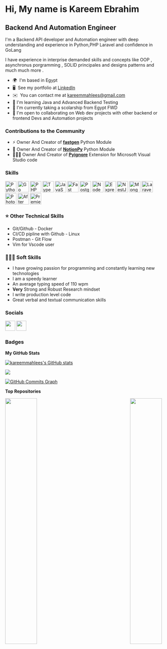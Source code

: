 # Hi, My name is Kareem Ebrahim

## Backend And Automation Engineer

I'm a Backend API developer and Automation engineer with deep understanding and experience in Python,PHP Laravel and confidence in GoLang

I have experience in interprise demanded skills and concepts like OOP , asynchronus porgramming , SOLID principales and designs patterns and much much more .

- 🌍  I'm based in Egypt
- 🖥️  See my portfolio at [LinkedIn](http://www.linkedin.com/in/kareem-mahlees-a82375234/)
- ✉️  You can contact me at [kareemmahlees@gmail.com](mailto:kareemmahlees@gmail.com)
- 🧠 I'm learning Java and Advanced Backend Testing
- 📜 I'm currently taking a scolarship from Egypt FWD
- 🤝 I'm open to collaborating on Web dev projects with other backend or frontend Devs and Automation projects

### Contributions to the Community

- ⚡ Owner And Creator of [**fastgen**](https://pypi.org/project/fastgen/) Python Module
- 💫 Owner And Creator of [**NotionPy**](https://pypi.org/project/auto-py-notion/) Python Module
- 👨🏻‍💻 Owner And Creator of [**Pyignore**](https://marketplace.visualstudio.com/items?itemName=KareemEbrahim.pyignore) Extension for Microsoft Visual Studio code

### Skills

<p align="left">
<a href="https://www.python.org/" target="_blank" rel="noreferrer"><img src="https://raw.githubusercontent.com/danielcranney/readme-generator/main/public/icons/skills/python-colored.svg" width="36" height="36" alt="Python" /></a>
<a href="https://go.dev/doc/" target="_blank" rel="noreferrer"><img src="https://raw.githubusercontent.com/danielcranney/readme-generator/main/public/icons/skills/go-colored.svg" width="36" height="36" alt="Go" /></a>
<a href="https://www.php.net/" target="_blank" rel="noreferrer"><img src="https://raw.githubusercontent.com/danielcranney/readme-generator/main/public/icons/skills/php-colored.svg" width="36" height="36" alt="PHP" /></a>
<a href="https://www.typescriptlang.org/" target="_blank" rel="noreferrer"><img src="https://raw.githubusercontent.com/danielcranney/readme-generator/main/public/icons/skills/typescript-colored.svg" width="36" height="36" alt="TypeScript" /></a>
<a href="https://developer.mozilla.org/en-US/docs/Web/JavaScript" target="_blank" rel="noreferrer"><img src="https://raw.githubusercontent.com/danielcranney/readme-generator/main/public/icons/skills/javascript-colored.svg" width="36" height="36" alt="JavaScript" /></a>
<a href="https://fastapi.tiangolo.com/" target="_blank" rel="noreferrer"><img src="https://raw.githubusercontent.com/danielcranney/readme-generator/main/public/icons/skills/fastapi-colored.svg" width="36" height="36" alt="Fast API" /></a>
<a href="https://www.postgresql.org/" target="_blank" rel="noreferrer"><img src="https://raw.githubusercontent.com/danielcranney/readme-generator/main/public/icons/skills/postgresql-colored.svg" width="36" height="36" alt="PostgreSQL" /></a>
<a href="https://nodejs.org/en/" target="_blank" rel="noreferrer"><img src="https://raw.githubusercontent.com/danielcranney/readme-generator/main/public/icons/skills/nodejs-colored.svg" width="36" height="36" alt="NodeJS" /></a>
<a href="https://expressjs.com/" target="_blank" rel="noreferrer"><img src="https://raw.githubusercontent.com/danielcranney/readme-generator/main/public/icons/skills/express-colored-dark.svg" width="36" height="36" alt="Express" /></a>
<a href="https://docs.nestjs.com/" target="_blank" rel="noreferrer"><img src="https://raw.githubusercontent.com/danielcranney/readme-generator/main/public/icons/skills/nestjs-colored.svg" width="36" height="36" alt="NestJS" /></a>
<a href="https://www.mongodb.com/" target="_blank" rel="noreferrer"><img src="https://raw.githubusercontent.com/danielcranney/readme-generator/main/public/icons/skills/mongodb-colored.svg" width="36" height="36" alt="MongoDB" /></a>
<a href="https://laravel.com/" target="_blank" rel="noreferrer"><img src="https://raw.githubusercontent.com/danielcranney/readme-generator/main/public/icons/skills/laravel-colored.svg" width="36" height="36" alt="Laravel" /></a>
<a href="https://www.adobe.com/uk/products/photoshop.html" target="_blank" rel="noreferrer"><img src="https://raw.githubusercontent.com/danielcranney/readme-generator/main/public/icons/skills/photoshop-colored-dark.svg" width="36" height="36" alt="Photoshop" /></a>
<a href="https://www.adobe.com/uk/products/aftereffects.html" target="_blank" rel="noreferrer"><img src="https://raw.githubusercontent.com/danielcranney/readme-generator/main/public/icons/skills/aftereffects-colored-dark.svg" width="36" height="36" alt="After Effects" /></a>
<a href="https://www.adobe.com/uk/products/premiere.html" target="_blank" rel="noreferrer"><img src="https://raw.githubusercontent.com/danielcranney/readme-generator/main/public/icons/skills/premierepro-colored-dark.svg" width="36" height="36" alt="Premiere Pro" /></a>
</p>

<!-- ### Python Specific Skills

- **Backend Stack** :
  - FastAPI
  * Postgresql
  * SQLmodel
  * Alembic
  * Pytest
  * Authlib
  * JWT
- **Famous Libraries i have experience in** :
  - Requests
  - httpx
  - Selenium
  - Flet
  - Rich
  - moviepy
  - Openpyxl
  - docxtpl
  - pytube
  - pyautogui -->

### ⭐ Other Technical Skills

- Git/Github                - Docker
- CI/CD pipline with Github - Linux
- Postman                   - Git Flow
- Vim for Vscode user 

### 👨🏻‍💻 Soft Skills

- I have growing passion for programming and constantly learning 
  new technologies
- I am a speedy learner 
- An average typing speed of 110 wpm
- **Very** Strong and Robust Research mindset
- I write production level code
- Great verbal and textual communication skills

### Socials

<p align="left"> <a href="https://www.github.com/kareemmahlees" target="_blank" rel="noreferrer"><img src="https://raw.githubusercontent.com/danielcranney/readme-generator/main/public/icons/socials/github-dark.svg" width="32" height="32" /></a> <a href="https://www.linkedin.com/in/kareem-mahlees" target="_blank" rel="noreferrer"><img src="https://raw.githubusercontent.com/danielcranney/readme-generator/main/public/icons/socials/linkedin.svg" width="32" height="32" /></a></p>

### Badges

<b>My GitHub Stats</b>

<a href="http://www.github.com/kareemmahlees"><img src="https://github-readme-stats.vercel.app/api?username=kareemmahlees&show_icons=true&hide=&count_private=true&title_color=0891b2&text_color=ffffff&icon_color=0891b2&bg_color=1c1917&hide_border=true&show_icons=true" alt="kareemmahlees's GitHub stats" /></a>

<a href="http://www.github.com/kareemmahlees"><img src="https://github-readme-streak-stats.herokuapp.com/?user=kareemmahlees&stroke=ffffff&background=1c1917&ring=0891b2&fire=0891b2&currStreakNum=ffffff&currStreakLabel=0891b2&sideNums=ffffff&sideLabels=ffffff&dates=ffffff&hide_border=true" /></a>

<a href="http://www.github.com/kareemmahlees"><img src="https://activity-graph.herokuapp.com/graph?username=kareemmahlees&bg_color=1c1917&color=ffffff&line=0891b2&point=ffffff&area_color=1c1917&area=true&hide_border=true&custom_title=GitHub%20Commits%20Graph" alt="GitHub Commits Graph" /></a>

<b>Top Repositories</b>

<div width="100%" align="center"><a href="https://github.com/kareemmahlees/fastgen" align="left"><img align="left" width="45%" src="https://github-readme-stats.vercel.app/api/pin/?username=kareemmahlees&repo=fastgen&title_color=0891b2&text_color=ffffff&icon_color=0891b2&bg_color=1c1917&hide_border=true&locale=en" /></a><a href="https://github.com/kareemmahlees/team-manager" align="right"><img align="right" width="45%" src="https://github-readme-stats.vercel.app/api/pin/?username=kareemmahlees&repo=team-manager&title_color=0891b2&text_color=ffffff&icon_color=0891b2&bg_color=1c1917&hide_border=true&locale=en" /></a></div><br /><br /><br /><br /><br /><br /><br />
